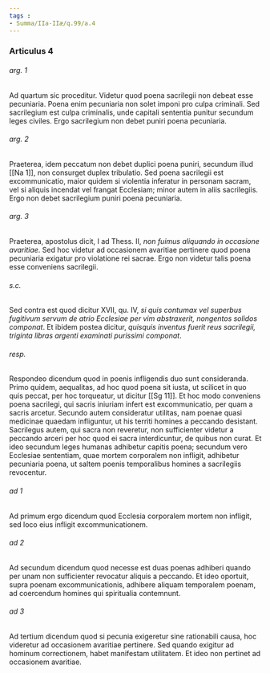 ```yaml
---
tags : 
- Summa/IIa-IIæ/q.99/a.4
---
```


### Articulus 4

###### arg. 1
Ad quartum sic proceditur. Videtur quod poena sacrilegii non debeat esse pecuniaria. Poena enim pecuniaria non solet imponi pro culpa criminali. Sed sacrilegium est culpa criminalis, unde capitali sententia punitur secundum leges civiles. Ergo sacrilegium non debet puniri poena pecuniaria.

###### arg. 2
Praeterea, idem peccatum non debet duplici poena puniri, secundum illud [[Na 1]], non consurget duplex tribulatio. Sed poena sacrilegii est excommunicatio, maior quidem si violentia inferatur in personam sacram, vel si aliquis incendat vel frangat Ecclesiam; minor autem in aliis sacrilegiis. Ergo non debet sacrilegium puniri poena pecuniaria.

###### arg. 3
Praeterea, apostolus dicit, I ad Thess. II, *non fuimus aliquando in occasione avaritiae*. Sed hoc videtur ad occasionem avaritiae pertinere quod poena pecuniaria exigatur pro violatione rei sacrae. Ergo non videtur talis poena esse conveniens sacrilegii.

###### s.c.
Sed contra est quod dicitur XVII, qu. IV, *si quis contumax vel superbus fugitivum servum de atrio Ecclesiae per vim abstraxerit, nongentos solidos componat*. Et ibidem postea dicitur, *quisquis inventus fuerit reus sacrilegii, triginta libras argenti examinati purissimi componat*.

###### resp.
Respondeo dicendum quod in poenis infligendis duo sunt consideranda. Primo quidem, aequalitas, ad hoc quod poena sit iusta, ut scilicet in quo quis peccat, per hoc torqueatur, ut dicitur [[Sg 11]]. Et hoc modo conveniens poena sacrilegi, qui sacris iniuriam infert est excommunicatio, per quam a sacris arcetur. Secundo autem consideratur utilitas, nam poenae quasi medicinae quaedam infliguntur, ut his territi homines a peccando desistant. Sacrilegus autem, qui sacra non reveretur, non sufficienter videtur a peccando arceri per hoc quod ei sacra interdicuntur, de quibus non curat. Et ideo secundum leges humanas adhibetur capitis poena; secundum vero Ecclesiae sententiam, quae mortem corporalem non infligit, adhibetur pecuniaria poena, ut saltem poenis temporalibus homines a sacrilegiis revocentur.

###### ad 1
Ad primum ergo dicendum quod Ecclesia corporalem mortem non infligit, sed loco eius infligit excommunicationem.

###### ad 2
Ad secundum dicendum quod necesse est duas poenas adhiberi quando per unam non sufficienter revocatur aliquis a peccando. Et ideo oportuit, supra poenam excommunicationis, adhibere aliquam temporalem poenam, ad coercendum homines qui spiritualia contemnunt.

###### ad 3
Ad tertium dicendum quod si pecunia exigeretur sine rationabili causa, hoc videretur ad occasionem avaritiae pertinere. Sed quando exigitur ad hominum correctionem, habet manifestam utilitatem. Et ideo non pertinet ad occasionem avaritiae.

